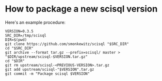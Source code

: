# How to package a new scisql version

Here's an example procedure:

```
VERSION=0.3.5
SRC_DIR=/tmp/scisql
DIR=$(pwd)
git clone https://github.com/smonkewitz/scisql "$SRC_DIR"
cd "$SRC_DIR"
git archive --format tar.gz --prefix=scisql/ master > "$DIR/upstream/scisql-$VERSION.tar.gz"
cd "$DIR"
git rm upstream/scisql-<PREVIOUS-VERSION>.tar.gz
git add upstream/scisql-"$VERSION".tar.gz
git commit -m "Package scisql $VERSION"
```
